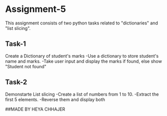 # Assignment-5
This assignment consists of two python tasks related to "dictionaries" and "list slicing".

## Task-1
Create a Dictionary of student's marks
-Use a dictionary to store student's name and marks.
-Take user input and display the marks if found, else show "Student not found"

## Task-2
Demonstarte List slicing
-Create a list of numbers from 1 to 10.
-Extract the first 5 elements.
-Reverse them and display both

##MADE BY HEYA CHHAJER
